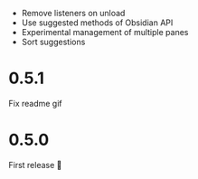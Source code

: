 - Remove listeners on unload
- Use suggested methods of Obsidian API
- Experimental management of multiple panes
- Sort suggestions

# 0.5.1
Fix readme gif

# 0.5.0
First release 🎉
